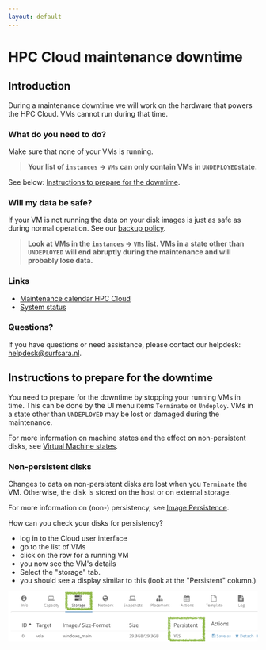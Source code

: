 ```yaml
---
layout: default
---
```


# HPC Cloud maintenance downtime

## Introduction

During a maintenance downtime we will work on the hardware that powers the HPC Cloud.
VMs cannot run during that time.

### What do you need to do?

Make sure that none of your VMs is running.

> **Your list of `instances` &rarr; `VMs` can only contain VMs in `UNDEPLOYED`state.**


See below: [Instructions to prepare for the downtime](#instructions-to-prepare-for-the-downtime).

### Will my data be safe?
 
If your VM is not running the data on your disk images is just as safe as during normal operation.
See our [backup policy](https://userinfo.surfsara.nl/systems/hpc-cloud/backup-policy).

> **Look at VMs in the `instances` &rarr; `VMs` list. VMs in a state other than `UNDEPLOYED` will end abruptly during the maintenance and will probably lose data.**


### Links

- [Maintenance calendar HPC Cloud](/maintenance)
- [System status](https://userinfo.surfsara.nl/systems/status)

### Questions?  

If you have questions or need assistance, please contact our helpdesk: [helpdesk@surfsara.nl](mailto:helpdesk@surfsara.nl).

## Instructions to prepare for the downtime

You need to prepare for the downtime by stopping your running VMs in time.
This can be done by the UI menu items `Terminate` or `Undeploy`.
VMs in a state other than `UNDEPLOYED` may be lost or damaged during the maintenance.

For more information on machine states and the effect on non-persistent disks, see [Virtual Machine states](../vm-states).  

### Non-persistent disks

Changes to data on non-persistent disks are lost when you `Terminate` the VM.
Otherwise, the disk is stored on the host or on external storage.

For more information on (non-) persistency, see [Image Persistence](http://doc.hpccloud.surfsara.nl/image_persistence).

How can you check your disks for persistency?

- log in to the Cloud user interface
- go to the list of VMs
- click on the row for a running VM
- you now see the VM's details
- Select the "storage" tab. 
- you should see a display similar to this (look at the "Persistent" column.)

![vm disk tab](../images/vm-storage.png)
 
